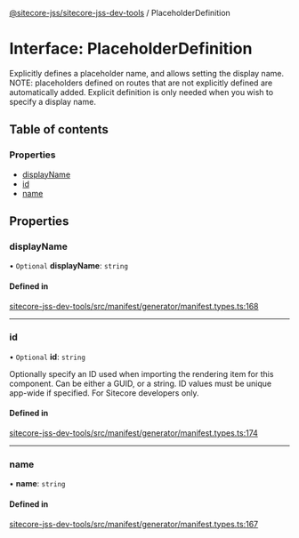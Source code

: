 [@sitecore-jss/sitecore-jss-dev-tools](../README.md) / PlaceholderDefinition

# Interface: PlaceholderDefinition

Explicitly defines a placeholder name, and allows setting the display name.
NOTE: placeholders defined on routes that are not explicitly defined are automatically added.
Explicit definition is only needed when you wish to specify a display name.

## Table of contents

### Properties

- [displayName](PlaceholderDefinition.md#displayname)
- [id](PlaceholderDefinition.md#id)
- [name](PlaceholderDefinition.md#name)

## Properties

### displayName

• `Optional` **displayName**: `string`

#### Defined in

[sitecore-jss-dev-tools/src/manifest/generator/manifest.types.ts:168](https://github.com/Sitecore/jss/blob/971602e81/packages/sitecore-jss-dev-tools/src/manifest/generator/manifest.types.ts#L168)

___

### id

• `Optional` **id**: `string`

Optionally specify an ID used when importing the rendering item for this component.
Can be either a GUID, or a string. ID values must be unique app-wide if specified.
For Sitecore developers only.

#### Defined in

[sitecore-jss-dev-tools/src/manifest/generator/manifest.types.ts:174](https://github.com/Sitecore/jss/blob/971602e81/packages/sitecore-jss-dev-tools/src/manifest/generator/manifest.types.ts#L174)

___

### name

• **name**: `string`

#### Defined in

[sitecore-jss-dev-tools/src/manifest/generator/manifest.types.ts:167](https://github.com/Sitecore/jss/blob/971602e81/packages/sitecore-jss-dev-tools/src/manifest/generator/manifest.types.ts#L167)
